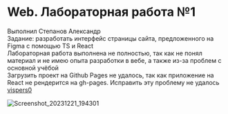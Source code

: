 # Web. Лабораторная работа №1
Выполнил Степанов Александр\
Задание: разработать интерфейс страницы сайта, предложенного на Figma с помощью TS и React\
Лабораторная работа выполнена не полностью, так как не понял материал и не имею опыта разработки в вебе, а также из-за проблем с основной учёбой\
Загрузить проект на Github Pages не удалось, так как приложение на React не рендерится на gh-pages. Исправить эту проблему не удалось\
[vispers0](https://vispers0.github.io/)

![Screenshot_20231221_194301](https://github.com/Vispers0/Lab1_Web/assets/83211847/c44af441-1291-4f2e-ab56-0010f92e7edf)
